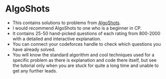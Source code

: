 # AlgoShots

* This contains solutions to problems from [AlgoShots](http://algoshots.herokuapp.com/practicepage/).
* I would recommend AlgoShots to one who is a beginner in CP.
* It contains 25-50 hand-picked questions of each rating from 800-2000 with a detailed and interactive explanation.
* You can connect your codeforces handle to check which questions you have already solved.
* You will know the standard algorithm and cool techniques used for a specific problem as there is explanation and code there itself, but see the tutorial only when you are stuck for quite a long time and unable to get any further leads.

